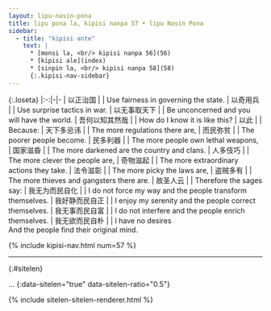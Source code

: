 ```yaml
---
layout: lipu-nasin-pona
title: lipu pona la, kipisi nanpa 57 • lipu Nasin Pona
sidebar:
  - title: "kipisi ante"
    text: |
      * [monsi la, <br/> kipisi nanpa 56](56)
      * [kipisi ale](index)
      * [sinpin la, <br/> kipisi nanpa 58](58)
      {:.kipisi-nav-sidebar}
---
```


{:.loseta}
|:-:|-|-
| 以正治国             |  | Use fairness in governing the state.
| 以奇用兵             |  | Use surprise tactics in war.
| 以无事取天下         |  | Be unconcerned and you will have the world.
| 吾何以<wbr/>知其然哉 |  | How do I know it is like this?
| 以此                 |  | Because:
| 天下多忌讳           |  | The more regulations there are,
| 而民弥贫             |  | The poorer people become.
| 民多利器             |  | The more people own lethal weapons,
| 国家滋昏             |  | The more darkened are the country and clans.
| 人多伎巧             |  | The more clever the people are,
| 奇物滋起             |  | The more extraordinary actions they take.
| 法令滋彰             |  | The more picky the laws are,
| 盗贼多有             |  | The more thieves and gangsters there are.
| 故圣人云             |  | Therefore the sages say:
| 我无为<wbr/>而民自化 |  | I do not force my way and the people transform themselves.
| 我好静<wbr/>而民自正 |  | I enjoy my serenity and the people correct themselves.
| 我无事<wbr/>而民自富 |  | I do not interfere and the people enrich themselves.
| 我无欲<wbr/>而民自朴 |  | I have no desires<br/> And the people find their original mind.

{% include kipisi-nav.html num=57 %}

-------
{:#sitelen}

...
{:data-sitelen="true" data-sitelen-ratio="0.5"}

{% include sitelen-sitelen-renderer.html %}
